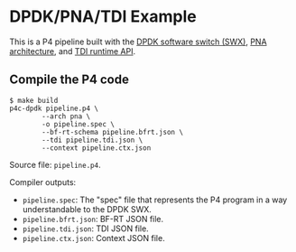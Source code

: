 # DPDK/PNA/TDI Example

This is a P4 pipeline built with the [DPDK software switch (SWX)](https://doc.dpdk.org/guides/prog_guide/packet_framework.html#the-software-switch-swx-pipeline), [PNA architecture](https://p4.org/p4-spec/docs/pna-working-draft-html-version.html), and [TDI runtime API](https://github.com/p4lang/tdi).

## Compile the P4 code

```console
$ make build
p4c-dpdk pipeline.p4 \
        --arch pna \
        -o pipeline.spec \
        --bf-rt-schema pipeline.bfrt.json \
        --tdi pipeline.tdi.json \
        --context pipeline.ctx.json
```

Source file: `pipeline.p4`.

Compiler outputs:
- `pipeline.spec`: The "spec" file that represents the P4 program in a way understandable to the DPDK SWX.
- `pipeline.bfrt.json`: BF-RT JSON file.
- `pipeline.tdi.json`: TDI JSON file.
- `pipeline.ctx.json`: Context JSON file.
